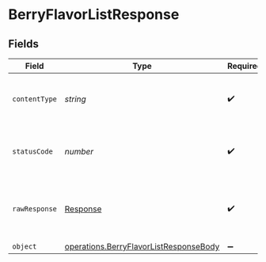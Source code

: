 # BerryFlavorListResponse


## Fields

| Field                                                                                            | Type                                                                                             | Required                                                                                         | Description                                                                                      |
| ------------------------------------------------------------------------------------------------ | ------------------------------------------------------------------------------------------------ | ------------------------------------------------------------------------------------------------ | ------------------------------------------------------------------------------------------------ |
| `contentType`                                                                                    | *string*                                                                                         | :heavy_check_mark:                                                                               | HTTP response content type for this operation                                                    |
| `statusCode`                                                                                     | *number*                                                                                         | :heavy_check_mark:                                                                               | HTTP response status code for this operation                                                     |
| `rawResponse`                                                                                    | [Response](https://developer.mozilla.org/en-US/docs/Web/API/Response)                            | :heavy_check_mark:                                                                               | Raw HTTP response; suitable for custom response parsing                                          |
| `object`                                                                                         | [operations.BerryFlavorListResponseBody](../../models/operations/berryflavorlistresponsebody.md) | :heavy_minus_sign:                                                                               | OK                                                                                               |